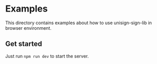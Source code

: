 # Examples

This directory contains examples about how to use unisign-sign-lib in browser environment.


## Get started

Just run `npm run dev` to start the server.
